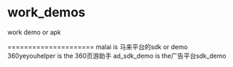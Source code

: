 work_demos
==========

work demo or apk 


=====================
malai is 马来平台的sdk or demo
360yeyouhelper is the 360页游助手
ad_sdk_demo   is the广告平台sdk_demo 

